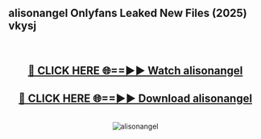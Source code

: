 <h2>alisonangel Onlyfans Leaked New Files (2025) vkysj</h2>
<br>
<div align="center">
<h2><a href="https://mediafiles.top/alisonangel&ref=git" rel="nofollow">🔴 CLICK HERE 🌐==►► Watch alisonangel</a></h2>
<h2><a href="https://mediafiles.top/alisonangel&ref=git" rel="nofollow">🔴 CLICK HERE 🌐==►► Download alisonangel</a></h2>
<br>
<a href="https://mediafiles.top/alisonangel&ref=git" rel="nofollow" data-target="animated-image.originalLink"><img src="https://i.ibb.co.com/xMMVF88/686577567.gif" alt="alisonangel" style="max-width: 100%; display: inline-block;" data-target="animated-image.originalImage"></a>
</div>
<br>
<br>
